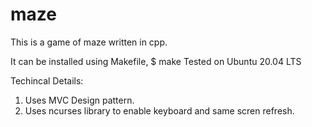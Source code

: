 # maze

This is a game of maze written in cpp.

It can be installed using Makefile, $ make
Tested on Ubuntu 20.04 LTS

Techincal Details:
1) Uses MVC Design pattern.
2) Uses ncurses library to enable keyboard and same scren refresh.
